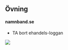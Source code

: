 ##  Övning
#### namnband.se

- TA bort ehandels-loggan

<img src="http://f.cl.ly/items/440A2f220V2N2s2N3j0R/Image%202015-06-04%20at%2011.09.48%20pm.png" style="border: 0 solid #eee; box-shadow: none; background: none;" />

<!-- Lösning: `$(selector).remove();` -->
